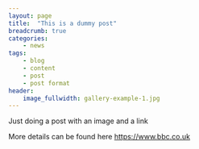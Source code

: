 ```yaml
---
layout: page
title:  "This is a dummy post"
breadcrumb: true
categories:
    - news
tags:
    - blog
    - content
    - post
    - post format
header:
    image_fullwidth: gallery-example-1.jpg
---
```

Just doing a post with an image and a link

More details can be found here <https://www.bbc.co.uk>
